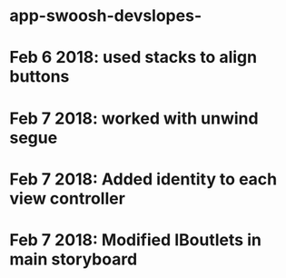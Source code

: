 # app-swoosh-devslopes-

# Feb 6 2018: used stacks to align buttons
# Feb 7 2018: worked with unwind segue
# Feb 7 2018: Added identity to each view controller
# Feb 7 2018: Modified IBoutlets in main storyboard

